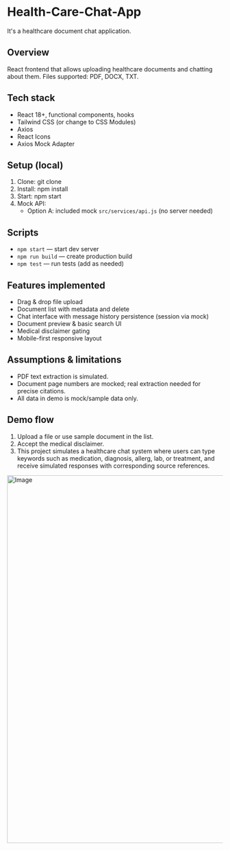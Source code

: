 # Health-Care-Chat-App
It's a healthcare document chat application.
## Overview
React frontend that allows uploading healthcare documents and chatting about them. Files supported: PDF, DOCX, TXT.

## Tech stack
- React 18+, functional components, hooks
- Tailwind CSS (or change to CSS Modules)
- Axios
- React Icons
- Axios Mock Adapter

## Setup (local)
1. Clone:
   git clone <repo-url>
2. Install:
   npm install
3. Start:
   npm start
4. Mock API:
   - Option A: included mock `src/services/api.js` (no server needed)
   

## Scripts
- `npm start` — start dev server
- `npm run build` — create production build
- `npm test` — run tests (add as needed)

## Features implemented
- Drag & drop file upload 
- Document list with metadata and delete
- Chat interface with message history persistence (session via mock)
- Document preview & basic search UI
- Medical disclaimer gating
- Mobile-first responsive layout

## Assumptions & limitations
- PDF text extraction is simulated.
- Document page numbers are mocked; real extraction needed for precise citations.
- All data in demo is mock/sample data only.

## Demo flow
1. Upload a file or use sample document in the list.
2. Accept the medical disclaimer.
3. This project simulates a healthcare chat system where users can type keywords such as medication, diagnosis, allerg, lab, or treatment, and receive simulated responses with corresponding source references.

<img width="1512" height="857" alt="Image" src="https://github.com/user-attachments/assets/8889c8ff-55a3-4ea6-b3ca-848f59f63819" />
